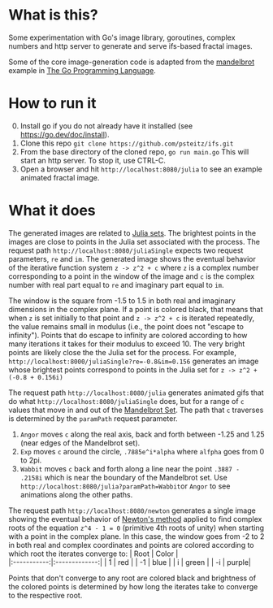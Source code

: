 # What is this?
Some experimentation with Go's image library, goroutines, complex numbers and http server to generate and serve ifs-based fractal images.

Some of the core image-generation code is adapted from the [mandelbrot](https://github.com/adonovan/gopl.io/tree/master/ch3/mandelbrot) example in [The Go Programming Language](http://www.gopl.io/).

# How to run it
0. Install go if you do not already have it installed (see https://go.dev/doc/install).
1. Clone this repo ``git clone https://github.com/psteitz/ifs.git``
2. From the base directory of the cloned repo, ``go run main.go``
This will start an http server.  To stop it, use CTRL-C.
3. Open a browser and hit ``http://localhost:8080/julia`` to see an example animated fractal image.

# What it does
The generated images are related to [Julia sets](https://en.wikipedia.org/wiki/Julia_set).  The brightest points in the images are close to points in the Julia set associated with the process. The request path ``http://localhost:8080/juliaSingle`` expects two request parameters, ``re`` and ``im``. The generated image shows the eventual behavior of the iterative function system ``z -> z^2 + c`` where ``z`` is a complex number corresponding to a point in the window of the image and ``c`` is the complex number with real part equal to ``re`` and imaginary part equal to ``im``.  

The window is the square from -1.5 to 1.5 in both real and imaginary dimensions in the complex plane.  If a point is colored black, that means that when ``z`` is set initially to that point and ``z -> z^2 + c`` is iterated repeatedly, the value remains small in modulus (i.e., the point does not "escape to infinity"). Points that do escape to infinity are colored according to how many iterations it takes for their modulus to exceed 10.  The very bright points are likely close the the Julia set for the process.  For example, ``http://localhost:8000/juliaSingle?re=-0.8&im=0.156`` generates an image whose brightest points correspond to points in the Julia set for ``z -> z^2 + (-0.8 + 0.156i)``

The request path ``http://localhost:8080/julia`` generates animated gifs that do what ``http://localhost:8080/juliaSingle`` does, but for a range of ``c`` values that move in and out of the [Mandelbrot Set](https://en.wikipedia.org/wiki/Julia_set).  The path that ``c`` traverses is determined by the ``paramPath`` request parameter. 
1. ``Angor`` moves ``c`` along the real axis, back and forth between -1.25 and 1.25 (near edges of the Mandelbrot set).
2. ``Exp`` moves ``c`` around the circle, ``.7885e^i*alpha`` where ``alfpha`` goes from 0 to 2pi.
3. ``Wabbit`` moves ``c`` back and forth along a line near the point ``.3887 - .2158i`` which is near the boundary of the Mandelbrot set.  Use ``http://localhost:8080/julia?paramPath=Wabbit``or ``Angor`` to see animations along the other paths.

The request path ``http://localhost:8080/newton`` generates a single image showing the eventual behavior of [Newton's method](https://en.wikipedia.org/wiki/Newton%27s_method) applied to find complex roots of the equation ``z^4 - 1 = 0`` (primitive 4th roots of unity) when starting with a point in the complex plane.  In this case, the window goes from -2 to 2 in both real and complex coordinates and points are colored according to which root the iterates converge to:
| Root       | Color        |          
|:-----------:|:-------------:|
| 1 | red |
| -1 | blue |
| i | green |
| -i | purple|

Points that don't converge to any root are colored black and brightness of the colored points is determined by how long the iterates take to converge to the respective root.
 
